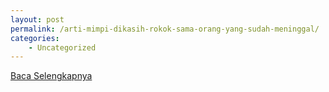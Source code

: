 ```yaml
---
layout: post
permalink: /arti-mimpi-dikasih-rokok-sama-orang-yang-sudah-meninggal/
categories:
    - Uncategorized
---
```


[Baca Selengkapnya](/04)